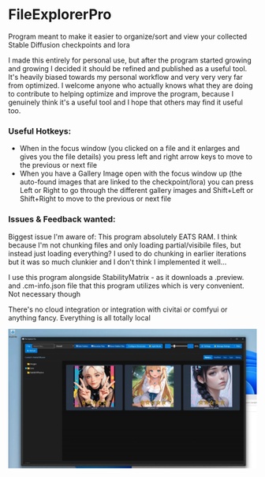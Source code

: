 # FileExplorerPro
Program meant to make it easier to organize/sort and view your collected Stable Diffusion checkpoints and lora 

I made this entirely for personal use, but after the program started growing and growing I decided it should be refined and published as a useful tool. It's heavily biased towards my personal workflow and very very very far from optimized. I welcome anyone who actually knows what they are doing to contribute to helping optimize and improve the program, because I genuinely think it's a useful tool and I hope that others may find it useful too.

### Useful Hotkeys:
- When in the focus window (you clicked on a file and it enlarges and gives you the file details) you press left and right arrow keys to move to the previous or next file
- When you have a Gallery Image open with the focus window up (the auto-found images that are linked to the checkpoint/lora) you can press Left or Right to go through the different gallery images and Shift+Left or Shift+Right to move to the previous or next file

### Issues & Feedback wanted:
Biggest issue I'm aware of: This program absolutely EATS RAM. I think because I'm not chunking files and only loading partial/visibile files, but instead just loading everything? I used to do chunking in earlier iterations but it was so much clunkier and I don't think I implemented it well...

I use this program alongside StabilityMatrix - as it downloads a <checkpointName>.preview.<imgext> and <checkpointName>.cm-info.json file that this program utilizes which is very convenient. Not necessary though

There's no cloud integration or integration with civitai or comfyui or anything fancy. Everything is all totally local

![Rate Files](Images/Rate-Files.webp)
